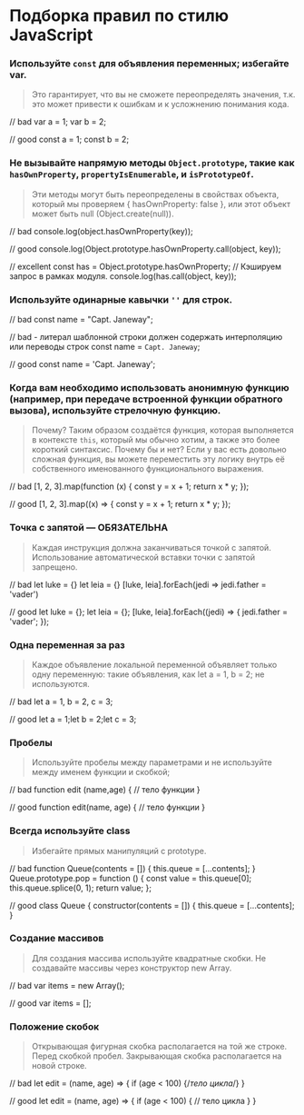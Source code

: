 # Подборка правил по стилю JavaScript


### **Используйте `const` для объявления переменных; избегайте var.**

>Это гарантирует, что вы не сможете
переопределять значения, т.к. это может привести
к ошибкам и к усложнению понимания кода.

// bad
var a = 1;
var b = 2;

// good
const a = 1;
const b = 2;


### **Не вызывайте напрямую методы `Object.prototype`, такие как `hasOwnProperty`, `propertyIsEnumerable`, и `isPrototypeOf`.**

>Эти методы могут быть переопределены в свойствах объекта, который мы проверяем { hasOwnProperty: false }, или этот объект может быть null (Object.create(null)).

// bad
console.log(object.hasOwnProperty(key));

// good
console.log(Object.prototype.hasOwnProperty.call(object, key));

// excellent
const has = Object.prototype.hasOwnProperty; // Кэшируем запрос в рамках 	модуля.
console.log(has.call(object, key));


### **Используйте одинарные кавычки `''` для строк.**

// bad
const name = "Capt. Janeway";

// bad - литерал шаблонной строки должен содержать интерполяцию или переводы строк
const name = `Capt. Janeway`;

// good
const name = 'Capt. Janeway';


### **Когда вам необходимо использовать анонимную функцию (например, при передаче встроенной функции обратного вызова), используйте стрелочную функцию.**

>Почему? Таким образом создаётся функция, которая выполняется в контексте `this`, который мы обычно хотим, а также это более короткий синтаксис.
>Почему бы и нет? Если у вас есть довольно сложная функция, вы можете переместить эту логику внутрь её собственного именованного функционального выражения.

// bad
[1, 2, 3].map(function (x) {
  const y = x + 1;
  return x * y;
});

// good
[1, 2, 3].map((x) => {
  const y = x + 1;
  return x * y;
});


### **Точка с запятой — ОБЯЗАТЕЛЬНА**

>Каждая инструкция должна заканчиваться точкой с запятой. Использование автоматической вставки точки с запятой запрещено.

// bad
let luke = {}
let leia = {}
[luke, leia].forEach(jedi => jedi.father = 'vader')

// good
let luke = {};
let leia = {};
[luke, leia].forEach((jedi) => {
jedi.father = 'vader';
});


### **Одна переменная за раз**

>Каждое объявление локальной переменной объявляет только одну переменную: такие объявления, как let a = 1, b = 2; не используются.

// bad
let a = 1, b = 2, c = 3;

// good
let a = 1;let b = 2;let c = 3;


### **Пробелы**
>Используйте пробелы между параметрами и не используйте между именем функции и скобкой;

// bad
function edit (name,age) {
// тело функции
}

// good
function edit(name, age) {
// тело функции
}


### **Всегда используйте class**

>Избегайте прямых манипуляций с prototype.

// bad
function Queue(contents = []) {
 this.queue = [...contents];
 }
Queue.prototype.pop = function () {
 const value = this.queue[0];
 this.queue.splice(0, 1);
 return value;
};

// good
class Queue {
constructor(contents = []) {
this.queue = [...contents];
}


### **Создание массивов**
>Для создания массива используйте квадратные скобки. Не создавайте массивы через конструктор new Array.

// bad
 var items = new Array();

// good
 var items = [];  


### **Положение скобок**

>Открывающая фигурная скобка располагается на той же строке. Перед скобкой пробел. Закрывающая скобка располагается на новой строке.

// bad
let edit = (name, age) =>
{
  if (age < 100) {/*тело цикла*/}
}

// good
let edit = (name, age) => {
  if (age < 100) {
    // тело цикла
  }
}
